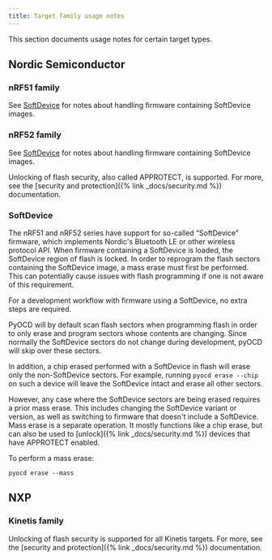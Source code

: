```yaml
---
title: Target family usage notes
---
```


This section documents usage notes for certain target types.


## Nordic Semiconductor

### nRF51 family

See [SoftDevice](#softdevice) for notes about handling firmware containing SoftDevice images.

### nRF52 family

See [SoftDevice](#softdevice) for notes about handling firmware containing SoftDevice images.

Unlocking of flash security, also called APPROTECT, is supported. For more, see the
[security and protection]({% link _docs/security.md %}) documentation.

### SoftDevice

The nRF51 and nRF52 series have support for so-called “SoftDevice” firmware, which implements Nordic's Bluetooth LE or
other wireless protocol API. When firmware containing a SoftDevice is loaded, the SoftDevice region of flash is locked.
In order to reprogram the flash sectors containing the SoftDevice image, a mass erase must first be performed. This can
potentially cause issues with flash programming if one is not aware of this requirement.

For a development workflow with firmware using a SoftDevice, no extra steps are required.

PyOCD will by default scan flash sectors when programming flash in order to only erase and program sectors whose
contents are changing. Since normally the SoftDevice sectors do not change during development, pyOCD will skip over
these sectors.

In addition, a chip erased performed with a SoftDevice in flash will erase only the non-SoftDevice sectors. For example,
running `pyocd erase --chip` on such a device will leave the SoftDevice intact and erase all other sectors.

However, any case where the SoftDevice sectors are being erased requires a prior mass erase. This includes
changing the SoftDevice variant or version, as well as switching to firmware that doesn't include a SoftDevice.
Mass erase is a separate operation. It mostly functions like a chip erase, but can also be used to
[unlock]({% link _docs/security.md %}) devices that have APPROTECT enabled.

To perform a mass erase:

```
pyocd erase --mass
```


## NXP

### Kinetis family

Unlocking of flash security is supported for all Kinetis targets. For more, see the
[security and protection]({% link _docs/security.md %}) documentation.

